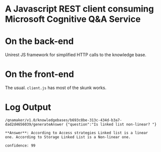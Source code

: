 A Javascript REST client consuming Microsoft Cognitive Q&A Service 
============================

On the back-end  
================
Unirest JS framework for simplified HTTP calls to the knowledge base.

On the front-end  
================
The usual. `client.js` has most of the skunk works. 

# Log Output 

    /qnamaker/v1.0/knowledgebases/b693c8be-313c-434d-b3a7-dad2d4656039/generateAnswer {"question":"Is linked list non-linear? "}
    
    **Answer**: According to Access strategies Linked list is a linear one. According to Storage Linked List is a Non-linear one.
    
    confidence: 99